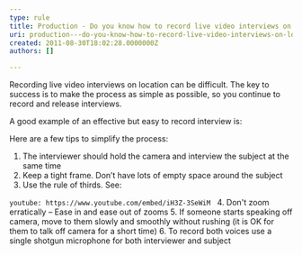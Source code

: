 ```yaml
---
type: rule
title: Production - Do you know how to record live video interviews on location?
uri: production---do-you-know-how-to-record-live-video-interviews-on-location
created: 2011-08-30T18:02:28.0000000Z
authors: []

---
```


​​​​​​Recording live video interviews on location can be difficult. The key to success is to make the process as simple as possible, so you continue to record and release interviews.
 
A good example of an effective but easy to record interview is:









Here are a few tips to simplify the process:

1. The interviewer should hold the camera and interview the subject at the same time
2. Keep a tight frame. Don’t have lots of empty space around the subject
3. Use the rule of thirds. See:
​

`youtube: https://www.youtube.com/embed/iH3Z-3SeWiM`
 
4. Don't zoom erratically – Ease in and ease out of zooms
5. If someone starts speaking off camera, move to them slowly and smoothly without rushing (it is OK for them to talk off camera for a short time)
6. To record both voices use a single shotgun microphone for both interviewer and subject
